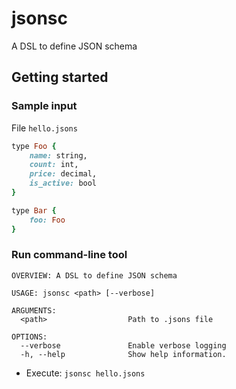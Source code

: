 # jsonsc
A DSL to define JSON schema

## Getting started

### Sample input
File `hello.jsons`

```ruby
type Foo {
    name: string,
    count: int,
    price: decimal,
    is_active: bool
}

type Bar {
    foo: Foo
}
```

### Run command-line tool

```shell
OVERVIEW: A DSL to define JSON schema

USAGE: jsonsc <path> [--verbose]

ARGUMENTS:
  <path>                  Path to .jsons file

OPTIONS:
  --verbose               Enable verbose logging
  -h, --help              Show help information.
```

- Execute: `jsonsc hello.jsons`

